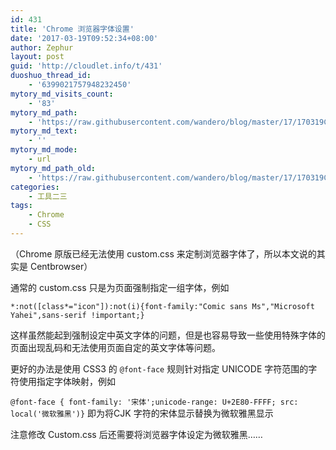 ```yaml
---
id: 431
title: 'Chrome 浏览器字体设置'
date: '2017-03-19T09:52:34+08:00'
author: Zephur
layout: post
guid: 'http://cloudlet.info/t/431'
duoshuo_thread_id:
    - '6399021757948232450'
mytory_md_visits_count:
    - '83'
mytory_md_path:
    - 'https://raw.githubusercontent.com/wandero/blog/master/17/170319Chrome%20%E6%B5%8F%E8%A7%88%E5%99%A8%E5%AD%97%E4%BD%93%E8%AE%BE%E7%BD%AE.md'
mytory_md_text:
    - ''
mytory_md_mode:
    - url
mytory_md_path_old:
    - 'https://raw.githubusercontent.com/wandero/blog/master/17/170319Chrome%20%E6%B5%8F%E8%A7%88%E5%99%A8%E5%AD%97%E4%BD%93%E8%AE%BE%E7%BD%AE.md'
categories:
    - 工具二三
tags:
    - Chrome
    - CSS
---
```


（Chrome 原版已经无法使用 custom.css 来定制浏览器字体了，所以本文说的其实是 Centbrowser）

通常的 custom.css 只是为页面强制指定一组字体，例如

`*:not([class*="icon"]):not(i){font-family:"Comic sans Ms","Microsoft Yahei",sans-serif !important;}`

这样虽然能起到强制设定中英文字体的问题，但是也容易导致一些使用特殊字体的页面出现乱码和无法使用页面自定的英文字体等问题。
<!-- more -->

更好的办法是使用 CSS3 的 `@font-face` 规则针对指定 UNICODE 字符范围的字符使用指定字体映射，例如

`@font-face { font-family: '宋体';unicode-range: U+2E80-FFFF; src: local('微软雅黑')}` 即为将CJK 字符的宋体显示替换为微软雅黑显示

注意修改 Custom.css 后还需要将浏览器字体设定为微软雅黑……